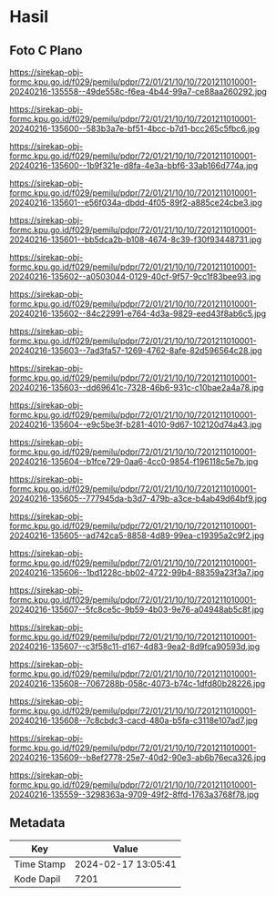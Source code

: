 # Hasil

## Foto C Plano

https://sirekap-obj-formc.kpu.go.id/f029/pemilu/pdpr/72/01/21/10/10/7201211010001-20240216-135558--49de558c-f6ea-4b44-99a7-ce88aa260292.jpg

https://sirekap-obj-formc.kpu.go.id/f029/pemilu/pdpr/72/01/21/10/10/7201211010001-20240216-135600--583b3a7e-bf51-4bcc-b7d1-bcc265c5fbc6.jpg

https://sirekap-obj-formc.kpu.go.id/f029/pemilu/pdpr/72/01/21/10/10/7201211010001-20240216-135600--1b9f321e-d8fa-4e3a-bbf6-33ab166d774a.jpg

https://sirekap-obj-formc.kpu.go.id/f029/pemilu/pdpr/72/01/21/10/10/7201211010001-20240216-135601--e56f034a-dbdd-4f05-89f2-a885ce24cbe3.jpg

https://sirekap-obj-formc.kpu.go.id/f029/pemilu/pdpr/72/01/21/10/10/7201211010001-20240216-135601--bb5dca2b-b108-4674-8c39-f30f93448731.jpg

https://sirekap-obj-formc.kpu.go.id/f029/pemilu/pdpr/72/01/21/10/10/7201211010001-20240216-135602--a0503044-0129-40cf-9f57-9cc1f83bee93.jpg

https://sirekap-obj-formc.kpu.go.id/f029/pemilu/pdpr/72/01/21/10/10/7201211010001-20240216-135602--84c22991-e764-4d3a-9829-eed43f8ab6c5.jpg

https://sirekap-obj-formc.kpu.go.id/f029/pemilu/pdpr/72/01/21/10/10/7201211010001-20240216-135603--7ad3fa57-1269-4762-8afe-82d596564c28.jpg

https://sirekap-obj-formc.kpu.go.id/f029/pemilu/pdpr/72/01/21/10/10/7201211010001-20240216-135603--dd69641c-7328-46b6-931c-c10bae2a4a78.jpg

https://sirekap-obj-formc.kpu.go.id/f029/pemilu/pdpr/72/01/21/10/10/7201211010001-20240216-135604--e9c5be3f-b281-4010-9d67-102120d74a43.jpg

https://sirekap-obj-formc.kpu.go.id/f029/pemilu/pdpr/72/01/21/10/10/7201211010001-20240216-135604--b1fce729-0aa6-4cc0-9854-f196118c5e7b.jpg

https://sirekap-obj-formc.kpu.go.id/f029/pemilu/pdpr/72/01/21/10/10/7201211010001-20240216-135605--777945da-b3d7-479b-a3ce-b4ab49d64bf9.jpg

https://sirekap-obj-formc.kpu.go.id/f029/pemilu/pdpr/72/01/21/10/10/7201211010001-20240216-135605--ad742ca5-8858-4d89-99ea-c19395a2c9f2.jpg

https://sirekap-obj-formc.kpu.go.id/f029/pemilu/pdpr/72/01/21/10/10/7201211010001-20240216-135606--1bd1228c-bb02-4722-99b4-88359a23f3a7.jpg

https://sirekap-obj-formc.kpu.go.id/f029/pemilu/pdpr/72/01/21/10/10/7201211010001-20240216-135607--5fc8ce5c-9b59-4b03-9e76-a04948ab5c8f.jpg

https://sirekap-obj-formc.kpu.go.id/f029/pemilu/pdpr/72/01/21/10/10/7201211010001-20240216-135607--c3f58c11-d167-4d83-9ea2-8d9fca90593d.jpg

https://sirekap-obj-formc.kpu.go.id/f029/pemilu/pdpr/72/01/21/10/10/7201211010001-20240216-135608--7067288b-058c-4073-b74c-1dfd80b28226.jpg

https://sirekap-obj-formc.kpu.go.id/f029/pemilu/pdpr/72/01/21/10/10/7201211010001-20240216-135608--7c8cbdc3-cacd-480a-b5fa-c3118e107ad7.jpg

https://sirekap-obj-formc.kpu.go.id/f029/pemilu/pdpr/72/01/21/10/10/7201211010001-20240216-135609--b8ef2778-25e7-40d2-90e3-ab6b76eca326.jpg

https://sirekap-obj-formc.kpu.go.id/f029/pemilu/pdpr/72/01/21/10/10/7201211010001-20240216-135559--3298363a-9709-49f2-8ffd-1763a3768f78.jpg


## Metadata

| Key        | Value               |
| ---------- | ------------------- |
| Time Stamp | 2024-02-17 13:05:41 |
| Kode Dapil | 7201                |



